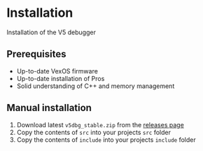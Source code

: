 # Installation
Installation of the V5 debugger

## Prerequisites
* Up-to-date VexOS firmware
* Up-to-date installation of Pros
* Solid understanding of C++ and memory management

## Manual installation
1. Download latest `v5dbg_stable.zip` from the [releases page](https://github.com/Interfiber/v5dbg/releases)
2. Copy the contents of `src` into your projects `src` folder
3. Copy the contents of `include` into your projects `include` folder